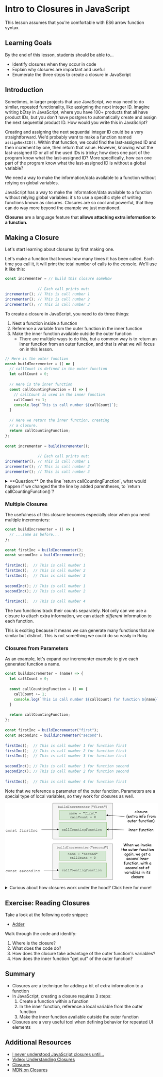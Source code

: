 # Intro to Closures in JavaScript

This lesson assumes that you're comfortable with ES6 arrow function syntax.

## Learning Goals
By the end of this lesson, students should be able to...

- Identify closures when they occur in code
- Explain why closures are important and useful
- Enumerate the three steps to create a closure in JavaScript

## Introduction

Sometimes, in larger projects that use JavaScript, we may need to do similar, repeated functionality, like assigning the next integer ID. Imagine writing bEtsy in JavaScript, where you have 100+ products that all have product IDs, but you don't have postgres to automatically create and assign the next sequential product ID. How would you write this in JavaScript?

Creating and assigning the next sequential integer ID could be a very straightforward. We'd probably want to make a function named `assignNextID()`. Within that function, we could find the last-assigned ID and then increment by one, then return that value. However, knowing what the last-assigned ID or all of the used IDs is tricky; how does one part of the program know what the last-assigned ID? More specifically, how can one part of the program know what the last-assigned ID is without a global variable?

We need a way to make the information/data available to a function without relying on global variables.

JavaScript has a way to make the information/data available to a function without relying global variables: it's to use a specific style of writing functions known as closures. Closures are so cool and powerful, that they can do way more beyond the example we just mentioned.

**Closures** are a language feature that **allows attaching extra information to a function.**

## Making a Closure

Let's start learning about closures by first making one.

Let's make a function that knows how many times it has been called. Each time you call it, it will print the total number of calls to the console. We'll use it like this:

```javascript
const incrementer = // build this closure somehow

               // Each call prints out:
incrementer(); // This is call number 1
incrementer(); // This is call number 2
incrementer(); // This is call number 3
```

To create a closure in JavaScript, you need to do three things:

1. Nest a function inside a function
1. Reference a variable from the outer function in the inner function
1. Make the inner function available outside the outer function
    - There are multiple ways to do this, but a common way is to return an inner function from an outer function, and that is what we will focus on in this lesson.

```javascript
// Here is the outer function
const buildIncrementer = () => {
  // callCount is defined in the outer function
  let callCount = 0;

  // Here is the inner function
  const callCountingFunction = () => {
    // callCount is used in the inner function
    callCount += 1;
    console.log(`This is call number ${callCount}`);
  }

  // Here we return the inner function, creating
  // a closure.
  return callCountingFunction;
};

const incrementer = buildIncrementer();

               // Each call prints out:
incrementer(); // This is call number 1
incrementer(); // This is call number 2
incrementer(); // This is call number 3
```

<details>
<summary>**Question:** On the line `return callCountingFunction`, what would happen if we changed the the line by added parentheses, to `return callCountingFunction()`?</summary>
Instead of returning the function `callCountingFunction`, the line would call `callCountingFunction` (which will add 1 to `callCount` and print 'This is call number 1' to the console).  The function `callCountingFunction` does not have a return value, so it will return _`undefined`_, which will then be returned by `buildIncrementer`.  Calling `incrementer()` will throw a `TypeError`, because `incrementer` is equal to _`undefined`_, which is not a function.
</details>

### Multiple Closures

The usefulness of this closure becomes especially clear when you need multiple incrementers:

```javascript
const buildIncrementer = () => {
  // ...same as before...
};

const firstInc = buildIncrementer();
const secondInc = buildIncrementer();

firstInc();  // This is call number 1
firstInc();  // This is call number 2
firstInc();  // This is call number 3

secondInc(); // This is call number 1
secondInc(); // This is call number 2

firstInc();  // This is call number 4
```

The two functions track their counts separately. Not only can we use a closure to attach extra information, we can attach _different_ information to each function.

This is exciting because it means we can generate many functions that are similar but distinct. This is not something we could do so easily in Ruby.

### Closures from Parameters

As an example, let's expand our incrementer example to give each generated function a name.

```javascript
const buildIncrementer = (name) => {
  let callCount = 0;

  const callCountingFunction = () => {
    callCount += 1;
    console.log(`This is call number ${callCount} for function ${name}`);
  }

  return callCountingFunction;
};

const firstInc = buildIncrementer("first");
const secondInc = buildIncrementer("second");

firstInc();  // This is call number 1 for function first
firstInc();  // This is call number 2 for function first
firstInc();  // This is call number 3 for function first

secondInc(); // This is call number 1 for function second
secondInc(); // This is call number 2 for function second

firstInc();  // This is call number 4 for function first
```

Note that we reference a parameter of the outer function. Parameters are a special type of local variables, so they work for closures as well.

![closure diagram](./images/closure-diagram.png)
<!-- https://www.draw.io/#G18RoR2FDhey0XMYD5GLZinnug9p2ksL2u -->

<details>
<summary>Curious about how closures work under the hood?  Click here for more!</summary>

Closures are incredibly powerful but they can also be confusing.  Here's a high level overview of how they work.  Normally, when a function is executed, the context for the function is placed on the stack (things like local variables, parameters, etc).  When the function exits, a return value may be returned and then all of the local vars for a function are popped off the stack and discarded.  Any local vars that existed inside the function are gone.  

Closures fundamentally changes this system.  Let's say function `awesomeFunction` has a local variable `bestVarEver` and creates function `bestFunction` that uses `bestVarEver` and then function `awesomeFunction` returns `bestFunction`.  JavaScript will take a look at `bestFunction` and notice that it uses a local variable from `awesomeFunction` and _keep `awesomeFunction` on the stack_.  `awesomeFunction` is no longer running, but the execution context that holds all of the local variables will continue to exist as long as something (in this case `bestFunction`) is still using it.
</details>

## Exercise: Reading Closures

Take a look at the following code snippet:

- [Adder](https://repl.it/@adadev/Closures-Example-Adder)

Walk through the code and identify:
1. Where is the closure?
1. What does the code do?
1. How does the closure take advantage of the outer function's variables?
1. How does the inner function "get out" of the outer function?

## Summary

- Closures are a technique for adding a bit of extra information to a function
- In JavaScript, creating a closure requires 3 steps:
    1. Create a function within a function
    1. In the inner function, reference a local variable from the outer function
    1. Make the inner function available outside the outer function
- Closures are a very useful tool when defining behavior for repeated UI elements

## Additional Resources

- [I never understood JavaScript closures until...](https://medium.com/dailyjs/i-never-understood-javascript-closures-9663703368e8)
- [Video: Understanding Closures](https://www.youtube.com/watch?v=rBBwrBRoOOY)
- [Closures](http://javascriptissexy.com/understand-javascript-closures-with-ease/)
- [MDN on Closures](https://developer.mozilla.org/en-US/docs/Web/JavaScript/Closures)